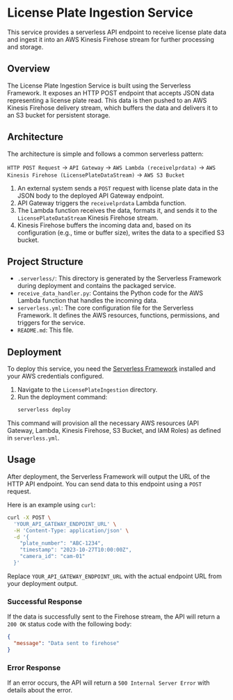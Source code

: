 # License Plate Ingestion Service

This service provides a serverless API endpoint to receive license plate data and ingest it into an AWS Kinesis Firehose stream for further processing and storage.

## Overview

The License Plate Ingestion Service is built using the Serverless Framework. It exposes an HTTP POST endpoint that accepts JSON data representing a license plate read. This data is then pushed to an AWS Kinesis Firehose delivery stream, which buffers the data and delivers it to an S3 bucket for persistent storage.

## Architecture

The architecture is simple and follows a common serverless pattern:

`HTTP POST Request` -> `API Gateway` -> `AWS Lambda (receivelprdata)` -> `AWS Kinesis Firehose (LicensePlateDataStream)` -> `AWS S3 Bucket`

1.  An external system sends a `POST` request with license plate data in the JSON body to the deployed API Gateway endpoint.
2.  API Gateway triggers the `receivelprdata` Lambda function.
3.  The Lambda function receives the data, formats it, and sends it to the `LicensePlateDataStream` Kinesis Firehose stream.
4.  Kinesis Firehose buffers the incoming data and, based on its configuration (e.g., time or buffer size), writes the data to a specified S3 bucket.

## Project Structure

-   `.serverless/`: This directory is generated by the Serverless Framework during deployment and contains the packaged service.
-   `receive_data_handler.py`: Contains the Python code for the AWS Lambda function that handles the incoming data.
-   `serverless.yml`: The core configuration file for the Serverless Framework. It defines the AWS resources, functions, permissions, and triggers for the service.
-   `README.md`: This file.

## Deployment

To deploy this service, you need the [Serverless Framework](https://www.serverless.com/framework/docs/getting-started) installed and your AWS credentials configured.

1.  Navigate to the `LicensePlateIngestion` directory.
2.  Run the deployment command:
    ```bash
    serverless deploy
    ```

This command will provision all the necessary AWS resources (API Gateway, Lambda, Kinesis Firehose, S3 Bucket, and IAM Roles) as defined in `serverless.yml`.

## Usage

After deployment, the Serverless Framework will output the URL of the HTTP API endpoint. You can send data to this endpoint using a `POST` request.

Here is an example using `curl`:

```bash
curl -X POST \
  'YOUR_API_GATEWAY_ENDPOINT_URL' \
  -H 'Content-Type: application/json' \
  -d '{
    "plate_number": "ABC-1234",
    "timestamp": "2023-10-27T10:00:00Z",
    "camera_id": "cam-01"
  }'
```

Replace `YOUR_API_GATEWAY_ENDPOINT_URL` with the actual endpoint URL from your deployment output.

### Successful Response

If the data is successfully sent to the Firehose stream, the API will return a `200 OK` status code with the following body:

```json
{
  "message": "Data sent to firehose"
}
```

### Error Response

If an error occurs, the API will return a `500 Internal Server Error` with details about the error.